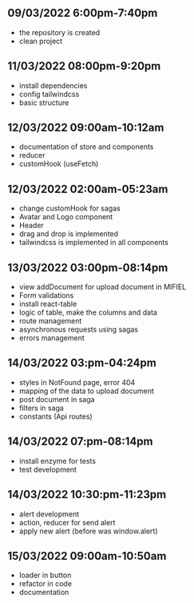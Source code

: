 ## 09/03/2022 6:00pm-7:40pm

- the repository is created
- clean project

## 11/03/2022 08:00pm-9:20pm

- install dependencies
- config tailwindcss
- basic structure

## 12/03/2022 09:00am-10:12am

- documentation of store and components
- reducer
- customHook (useFetch)

## 12/03/2022 02:00am-05:23am

- change customHook for sagas
- Avatar and Logo component
- Header
- drag and drop is implemented
- tailwindcss is implemented in all components

## 13/03/2022 03:00pm-08:14pm

- view addDocument for upload document in MIFIEL
- Form validations
- install react-table
- logic of table, make the columns and data
- route management
- asynchronous requests using sagas
- errors management

## 14/03/2022 03:pm-04:24pm

- styles in NotFound page, error 404
- mapping of the data to upload document
- post document in saga
- filters in saga
- constants (Api routes)

## 14/03/2022 07:pm-08:14pm

- install enzyme for tests
- test development

## 14/03/2022 10:30:pm-11:23pm

- alert development
- action, reducer for send alert
- apply new alert (before was window.alert)

## 15/03/2022 09:00am-10:50am

- loader in button
- refactor in code
- documentation

